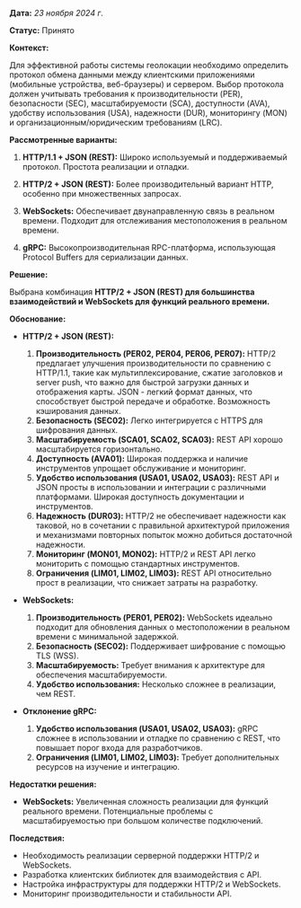 
**Дата:** *23 ноября 2024 г*.

**Статус:** Принято

**Контекст:**

Для эффективной работы системы геолокации необходимо определить протокол обмена данными между клиентскими приложениями (мобильные устройства, веб-браузеры) и сервером. Выбор протокола должен учитывать требования к производительности (PER), безопасности (SEC), масштабируемости (SCA), доступности (AVA), удобству использования (USA), надежности (DUR), мониторингу (MON) и организационным/юридическим требованиям (LRC).

**Рассмотренные варианты:**

1. **HTTP/1.1 + JSON (REST):** Широко используемый и поддерживаемый протокол. Простота реализации и отладки.

2. **HTTP/2 + JSON (REST):** Более производительный вариант HTTP, особенно при множественных запросах.

3. **WebSockets:**  Обеспечивает двунаправленную связь в реальном времени. Подходит для отслеживания местоположения в реальном времени.

4. **gRPC:** Высокопроизводительная RPC-платформа, использующая Protocol Buffers для сериализации данных.

**Решение:**

Выбрана комбинация **HTTP/2 + JSON (REST) для большинства взаимодействий и WebSockets для функций реального времени.**

**Обоснование:**

*   **HTTP/2 + JSON (REST):**

    1. **Производительность (PER02, PER04, PER06, PER07):** HTTP/2 предлагает улучшения производительности по сравнению с HTTP/1.1, такие как мультиплексирование, сжатие заголовков и server push, что важно для быстрой загрузки данных и отображения карты. JSON - легкий формат данных, что способствует быстрой передаче и обработке. Возможность кэширования данных.
    2. **Безопасность (SEC02):**  Легко интегрируется с HTTPS для шифрования данных.
    3. **Масштабируемость (SCA01, SCA02, SCA03):** REST API хорошо масштабируется горизонтально.
    4. **Доступность (AVA01):** Широкая поддержка и наличие инструментов упрощает обслуживание и мониторинг.
    5. **Удобство использования (USA01, USA02, USA03):**  REST API и JSON просты в использовании и интеграции с различными платформами. Широкая доступность документации и инструментов.
    6. **Надежность (DUR03):** HTTP/2 не обеспечивает  надежности как таковой, но в сочетании с правильной архитектурой приложения и механизмами повторных попыток можно добиться достаточной надежности.
    7. **Мониторинг (MON01, MON02):**  HTTP/2 и REST API легко мониторить с помощью стандартных инструментов.
    8. **Ограничения (LIM01, LIM02, LIM03):**  REST API  относительно прост в реализации, что снижает затраты на разработку.

*   **WebSockets:**

    1. **Производительность (PER01, PER02):** WebSockets идеально подходит для обновления данных о местоположении в реальном времени с минимальной задержкой.
    2. **Безопасность (SEC02):**  Поддерживает шифрование с помощью TLS (WSS).
    3. **Масштабируемость:**  Требует  внимания к архитектуре для обеспечения масштабируемости.
    4. **Удобство использования:** Несколько сложнее в реализации, чем REST.

*   **Отклонение gRPC:**

    1. **Удобство использования (USA01, USA02, USA03):**  gRPC сложнее в использовании и отладке по сравнению с REST, что повышает порог входа для разработчиков.
    2. **Ограничения (LIM01, LIM02, LIM03):** Требует дополнительных ресурсов на изучение и интеграцию.

**Недостатки решения:**

*   **WebSockets:** Увеличенная сложность реализации для функций реального времени. Потенциальные проблемы с масштабируемостью при большом количестве подключений.

**Последствия:**

*   Необходимость реализации серверной поддержки HTTP/2 и WebSockets.
*   Разработка клиентских библиотек для взаимодействия с API.
*   Настройка инфраструктуры для поддержки HTTP/2 и WebSockets.
*   Мониторинг производительности и стабильности API.